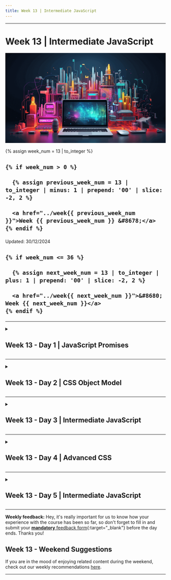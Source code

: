 ```yaml
---
title: Week 13 | Intermediate JavaScript
---
```


<hr class="mb-0">

<h1 id="{{ Week 13-Intermediate JavaScript | slugify }}">
  <span class="week-prefix">Week 13 |</span> Intermediate JavaScript
</h1>

<img src="assets/colorful.03.png" />

<div class="week-controls">

  {% assign week_num = 13 | to_integer %}

  <h2 class="week-controls__previous_week">

    {% if week_num > 0 %}

      {% assign previous_week_num = 13 | to_integer | minus: 1 | prepend: '00' | slice: -2, 2 %}

      <a href="../week{{ previous_week_num }}">Week {{ previous_week_num }} &#8678;</a>
    {% endif %}

  </h2>

  <span>Updated: 30/12/2024</span>

  <h2 class="week-controls__next_week">

    {% if week_num <= 36 %}

      {% assign next_week_num = 13 | to_integer | plus: 1 | prepend: '00' | slice: -2, 2 %}

      <a href="../week{{ next_week_num }}">&#8680; Week {{ next_week_num }}</a>
    {% endif %}

  </h2>

</div>

---

<!-- Week 13 - Day 1 | JavaScript Promises -->
<details markdown="1">
  <summary>
    <h2>
      <span class="summary-day">Week 13 - Day 1</span> | JavaScript Promises</h2>
  </summary>

### Schedule

  - **Lecture: JavaScript Promises**
  - **Practice**
  - **Exercises**
  - **Work on Project (Group/Personal)**

### Study Plan

  ![](./assets/Promises.jpg)

  - [Watch Part 1](https://www.youtube.com/watch?v=rhr3CWnYO60){:target="_blank"} of today's lecture on `JavaScript Promises`.

  - Take a break, walk away from the keyboard and do some quick stretch exercises.

  - [Watch Part 2](https://www.youtube.com/watch?v=FkVIzOicuCE){:target="_blank"} of the lecture on `JavaScript Promises`. 

  - Practice with Promises.

  - Post your questions on [Slack](https://intechgration.slack.com){:target="_blank"}, in the comments on YouTube, at the bottom of this page or our [discussion forum on GitHub](https://github.com/in-tech-gration/WDX-180/discussions){:target="_blank"}.

  ![](./assets/Promises.Printer.png)

  _(Image from [https://www.alexlintu.com/what-is-a-promise/](https://www.alexlintu.com/what-is-a-promise/){:target="_blank"})_

  **Resources**

  - Servers that return JSON data:
    - [Chuck Norris Jokes](https://api.chucknorris.io/jokes/random){:target="_blank"}
    - [Cat Facts](https://catfact.ninja/fact){:target="_blank"}

  - Lectures Code:
    - [Promises](./assets/intechgration-io-promises.zip){:target="_blank"}
    - [Functions: The Chickend and the Eff](./assets/intechgration-io-functions-chicken-egg.zip){:target="_blank"}

  - Lectures Diagrams:
    - [Promises (in real life)](./assets/1_2lVkfUxpad7Y_2Y0K3ToLQ.png){:target="_blank"}
    - [Promises (states)](./assets/Ekran-Resmi-2020-06-06-12.21.27.png){:target="_blank"}
    - [Promises (states)](./assets/1_3S0Y1DQJe-NsUXHdNl8gHg.png){:target="_blank"}
    - [Definition of 'Pending'](./assets/Google.Define.Pending.jpg){:target="_blank"}
    - [Excalidraw](./assets/Promise.Diagram.png){:target="_blank"}
    - [Server-Client Headers](./assets/Server.Client.Headers.png){:target="_blank"}

<!-- Summary -->

### Exercises

  Finish all the exercises found on this [repository](https://github.com/in-tech-gration/promises-exercises){:target="_blank"}.

<!-- Extra Resources -->

<!-- Sources and Attributions -->
  
</details>

<hr class="mt-1">

<!-- Week 13 - Day 2 | CSS Object Model -->
<details markdown="1">
  <summary>
    <h2>
      <span class="summary-day">Week 13 - Day 2</span> | CSS Object Model</h2>
  </summary>

### Schedule

  - [Study](#study-plan-NN)
  - [Exercises](#exercises-NN)
  - [Extra Resources](#extra-resources-NN)

### Study Plan

  Let's learn the **CSS Object Model**

  > "The CSS Object Model is a set of APIs allowing the manipulation of CSS from JavaScript. 
  >
  > It is much like the DOM, but for the CSS rather than the HTML. 
  >
  > It allows users to read and modify CSS style dynamically."



  - Slowly go through this lengthy article: [**A Beginner’s Guide To CSS Object Model (CSSOM)**](https://www.lambdatest.com/blog/css-object-model/){:target="_blank"}

  ![](assets/DOM.CSSOM.png)

  In this article you'll find the word `Interface` mentioned quite a lot, so let's ask `ChatGPT` to explain this to us:

  **What is an Interface?**

  > "In the world of programming and computer science, an "interface" refers to a set of rules or specifications that define how different software components can interact with each other. It's like a contract that outlines what methods or functions an object or component should have and how they should behave.
  >
  > Think of it as a way for different parts of a program to communicate with each other without needing to know all the nitty-gritty details of how each part is implemented. **It's a bit like using a remote control to interact with your TV. You don't need to know exactly how the TV works internally; you just need to know the buttons on the remote control and what they do (that's the interface).**
  >
  > In the context of MDN documentation, when you see terms like "CSSStyleSheet", "Event interface", "FocusEvent interface," "UIEvent interface," etc., they are referring to specific sets of rules that describe what properties and methods an object (e.g. an Event object) should have. These interfaces tell developers what they can expect from these objects and how they can work with them."



  **CAUTION:** The ChatGPT response was reviewed and curated by our staff of professional developers. Never trust AI-generated responses 100%.

  Here is a list of the main concepts that you will learn in this article:

  - The `HTMLElement.style.*` set of properties
  - The `window.getComputedStyle(Element)` method
  - The `CSSStyleDeclaration Interface` and its properties:
    - `getPropertyValue()`
    - `getPropertyPriority()`
    - `setProperty(propertyName, value, priority)`
    - `removeProperty(property)`
    - `item()`
    - `length`
  - The `StyleSheet & StyleSheetList Interfaces` and their properties:
    - `disabled`
    - `href`
    - `media`
    - `ownerNode`
    - `parentStyleSheet`
    - `title`
    - `type`
    - `document.styleSheets.length`
  - The `CSSStyleSheet & CSSRule Interfaces`
    - `cssRules`
    - `deleteRule()`
    - `insertRule()`
    - `cssText`
    - `parentRule`
    - `parentStyleSheet`
  - The `CSSMediaRule & CSSKeyframeRule Interfaces`
    - `media`
    - `keyText`

<!-- Summary -->

<!-- Exercises -->

### Extra Resources

  <!-- TODO: INTEGRATE: https://github.com/in-tech-gration/web.dev/blob/main/src/site/content/en/blog/critical-rendering-path-constructing-the-object-model/index.md -->


  - [Constructing the Object Model](https://web.dev/articles/critical-rendering-path/constructing-the-object-model){:target="_blank"}

### Sources and Attributions

  - [CSS Object Model (CSSOM) @MDN](https://developer.mozilla.org/en-US/docs/Web/API/CSS_Object_Model){:target="_blank"}
  
</details>

<hr class="mt-1">

<!-- Week 13 - Day 3 | Intermediate JavaScript -->
<details markdown="1">
  <summary>
    <h2>
      <span class="summary-day">Week 13 - Day 3</span> | Intermediate JavaScript</h2>
  </summary>

### Schedule

  - **Lecture: Intermediate JavaScript**
  - **Practice**
  - **Work on Project (Group/Personal)**

<!-- Study Plan -->

<!-- Summary -->

<!-- Exercises -->

<!-- Extra Resources -->

<!-- Sources and Attributions -->
  
</details>

<hr class="mt-1">

<!-- Week 13 - Day 4 | Advanced CSS -->
<details markdown="1">
  <summary>
    <h2>
      <span class="summary-day">Week 13 - Day 4</span> | Advanced CSS</h2>
  </summary>

### Schedule

  - [Study](#study-plan-NN)
  - [Exercises](#exercises-NN)
  - [Extra Resources](#extra-resources-NN)

<!-- Study Plan -->

### Summary

  ![](https://in-tech-gration.github.io/WDX-180/curriculum/modules/javascript/misc/post_mortem/assets/post_mortem.png)

  Let's begin by reading about [What is a Software Post-Mortem and How Do You Write One?](https://www.freecodecamp.org/news/what-is-a-software-post-mortem/){:target="_blank"}

  After having read the article, open up the code [found here](https://github.com/in-tech-gration/WDX-180/tree/main/curriculum/modules/javascript/misc/post_mortem){:target="_blank"} debug the program and write a short post mortem.

  ---



  Next, we are going to explore some pretty useful and cool CSS features (that you probably didn't know exist). Let's go!

  - Go through [**this article**](https://www.lambdatest.com/blog/advanced-css-tricks-and-techniques/){:target="_blank"} that covers quite a lot of features. For each one, you should check the appropriate MDN article for more details and play around with the feature in your local development environment. Perhaps it's a good idea at this point to create a file named `advanced-css-tricks.html` and work on it.

  The point of this module is to become aware and familiar with these really handy CSS tools. Unless you practice, of course, there's no point in moving forward, so let's use these tricks to build a web page that includes every single feature in the list.

  - **Responsive CSS Grids**
  - **Vertically Align with Flexbox**
  - **SVG for Icons and Logos**
  - **Masking**
  - **Shape Outside**
  - **Zoom on Hover**
  - **Scroll Snapping**
  - **Variable Fonts**
  - **Generate Text Animation**
  - **Initial Letter**
  - **Logical Properties and Values**
  - **CSS Subgrids**
  - **Smart Quotes in HTML/CSS**
  - **Comma-Separated Lists**
  - **Feature Query**
  - **Background Repeat**
  - **CSS Gradients**
  - **Truncate Strings**

  On top of that, you want to create a page that includes every single feature with a small description taken from the MDN docs and a small example (containing both the code used and the actual displayed output).

<!-- Exercises -->

### Extra Resources

  _(Nothing here yet. Feel free to contribute if you've found some useful resources.)_

### Sources and Attributions

  - [18 Advanced CSS Tricks And Tips [2023]](https://www.lambdatest.com/blog/advanced-css-tricks-and-techniques/){:target="_blank"}
  
</details>

<hr class="mt-1">

<!-- Week 13 - Day 5 | Intermediate JavaScript -->
<details markdown="1">
  <summary>
    <h2>
      <span class="summary-day">Week 13 - Day 5</span> | Intermediate JavaScript</h2>
  </summary>

### Schedule

  - **Lecture: Intermediate JavaScript**
  - **Practice**
  - **Work on Project (Group/Personal)**

<!-- Study Plan -->

<!-- Summary -->

<!-- Exercises -->

<!-- Extra Resources -->

<!-- Sources and Attributions -->
  
</details>


<hr class="mt-1">

**Weekly feedback:** Hey, it's really important for us to know how your experience with the course has been so far, so don't forget to fill in and submit your [**mandatory** feedback form](https://forms.gle/S6Zg3bbS2uuwsSZF9){:target="_blank"} before the day ends. Thanks you!

## Week 13 - Weekend Suggestions

If you are in the mood of enjoying related content during the weekend, check out our weekly recommendations [here](WEEKEND.md).

---

<!-- COMMENTS: -->
<script src="https://utteranc.es/client.js"
  repo="in-tech-gration/WDX-180"
  issue-term="pathname"
  theme="github-dark"
  crossorigin="anonymous"
  async>
</script>